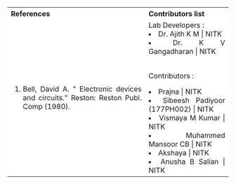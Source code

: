<table style="text-align:justify;">
<tr style="background-color: white">
<th>References</th>
<th>Contributors list</th>
</tr>
<tr style="background-color: white;">
<td>
<ol >
<li >Bell, David A. &quot; Electronic devices and circuits.&quot; Reston: Reston Publ. Comp (1980).</li>
</ol>
</td>
<td>
Lab Developers :
<li> Dr. Ajith K M | NITK</li> 
<li> Dr. K V Gangadharan | NITK</li></br>
  
Contributors :
<li> Prajna             | NITK</li>
<li>  Sibeesh Padiyoor (177PH002) | NITK</li>
<li> Vismaya M Kumar     | NITK</li>
<li> Muhammed Mansoor CB  | NITK</li>
<li> Akshaya              | NITK</li>
<li> Anusha B Salian      | NITK</li>

</td>
</tr>
</table>
